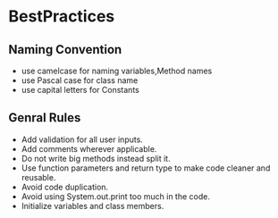 # BestPractices

## Naming Convention
- use camelcase for naming variables,Method names
- use Pascal case for class name
- use capital letters for Constants

## Genral Rules
- Add validation for all user inputs.
- Add comments wherever applicable.
- Do not write big methods instead split it.
- Use function parameters and return type to make code cleaner and reusable.
- Avoid code duplication.
- Avoid using System.out.print too much in the code.
- Initialize variables and  class members.
